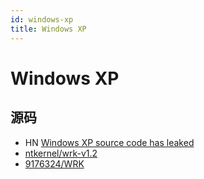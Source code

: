 ```yaml
---
id: windows-xp
title: Windows XP
---
```


# Windows XP

## 源码
* HN [Windows XP source code has leaked](https://news.ycombinator.com/item?id=24586708)
* [ntkernel/wrk-v1.2](https://github.com/ntkernel/wrk-v1.2)
* [9176324/WRK](https://github.com/9176324/WRK)
